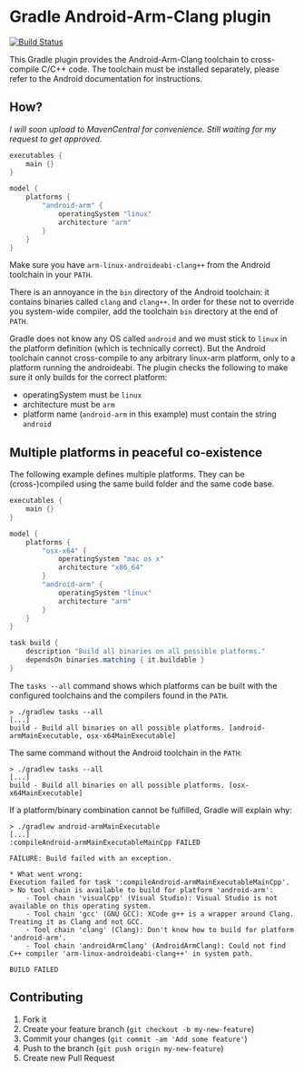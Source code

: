 # Gradle Android-Arm-Clang plugin

[![Build Status](https://travis-ci.org/sgeb/gradle-android-arm-clang-plugin.png?branch=master)](https://travis-ci.org/sgeb/gradle-android-arm-clang-plugin)

This Gradle plugin provides the Android-Arm-Clang toolchain to cross-compile
C/C++ code. The toolchain must be installed separately, please refer to the
Android documentation for instructions.

## How?

*I will soon upload to MavenCentral for convenience. Still waiting for my
request to get approved.*

```groovy
executables {
    main {}
}

model {
    platforms {
        "android-arm" {
            operatingSystem "linux"
            architecture "arm"
        }
    }
}
```

Make sure you have `arm-linux-androideabi-clang++` from the Android toolchain in
your `PATH`.

There is an annoyance in the `bin` directory of the Android toolchain: it
contains binaries called `clang` and `clang++`. In order for these not to
override you system-wide compiler, add the toolchain `bin` directory at the end
of `PATH`.

Gradle does not know any OS called `android` and we must stick to `linux` in the
platform definition (which is technically correct). But the Android toolchain
cannot cross-compile to any arbitrary linux-arm platform, only to a platform
running the androideabi. The plugin checks the following to make sure it only
builds for the correct platform:

* operatingSystem must be `linux`
* architecture must be `arm`
* platform name (`android-arm` in this example) must contain the string `android`

## Multiple platforms in peaceful co-existence

The following example defines multiple platforms. They can be (cross-)compiled
using the same build folder and the same code base.

```groovy
executables {
    main {}
}

model {
    platforms {
        "osx-x64" {
            operatingSystem "mac os x"
            architecture "x86_64"
        }
        "android-arm" {
            operatingSystem "linux"
            architecture "arm"
        }
    }
}

task build {
    description "Build all binaries on all possible platforms."
    dependsOn binaries.matching { it.buildable }
}
```

The `tasks --all` command shows which platforms can be built with the configured
toolchains and the compilers found in the `PATH`.

```
> ./gradlew tasks --all
[...]
build - Build all binaries on all possible platforms. [android-armMainExecutable, osx-x64MainExecutable]
```

The same command without the Android toolchain in the `PATH`:

```
> ./gradlew tasks --all
[...]
build - Build all binaries on all possible platforms. [osx-x64MainExecutable]
```

If a platform/binary combination cannot be fulfilled, Gradle will explain why:

```
> ./gradlew android-armMainExecutable
[...]
:compileAndroid-armMainExecutableMainCpp FAILED

FAILURE: Build failed with an exception.

* What went wrong:
Execution failed for task ':compileAndroid-armMainExecutableMainCpp'.
> No tool chain is available to build for platform 'android-arm':
    - Tool chain 'visualCpp' (Visual Studio): Visual Studio is not available on this operating system.
    - Tool chain 'gcc' (GNU GCC): XCode g++ is a wrapper around Clang. Treating it as Clang and not GCC.
    - Tool chain 'clang' (Clang): Don't know how to build for platform 'android-arm'.
    - Tool chain 'androidArmClang' (AndroidArmClang): Could not find C++ compiler 'arm-linux-androideabi-clang++' in system path.

BUILD FAILED
```

## Contributing

1. Fork it
2. Create your feature branch (`git checkout -b my-new-feature`)
3. Commit your changes (`git commit -am 'Add some feature'`)
4. Push to the branch (`git push origin my-new-feature`)
5. Create new Pull Request
